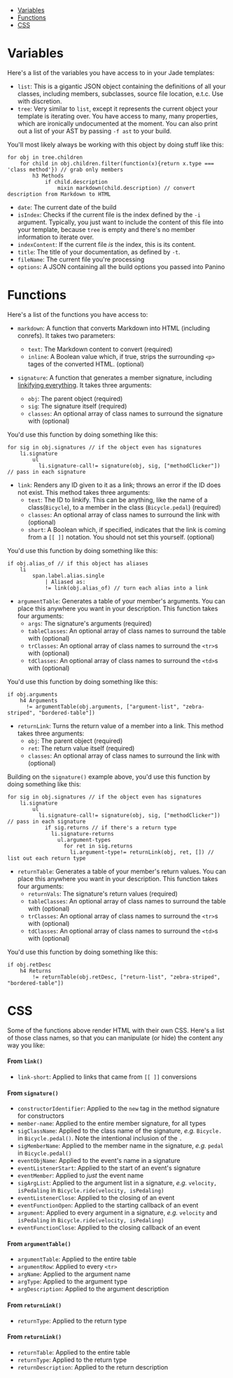 
* [Variables](#variables)
* [Functions](#functions)
* [CSS](#css)

<a name="variables" />

# Variables 

Here's a list of the variables you have access to in your Jade templates:

* `list`: This is a gigantic JSON object containing the definitions of all your classes, including members, subclasses, source file location, e.t.c. Use with discretion.
* `tree`: Very similar to `list`, except it represents the current object your template is iterating over. You have access to many, many properties, which are ironically undocumented at the moment. You can also print out a list of your AST by passing `-f ast` to your build.

You'll most likely always be working with this object by doing stuff like this:

    for obj in tree.children
        for child in obj.children.filter(function(x){return x.type === 'class method'}) // grab only members
            h3 Methods
                if child.description
                    mixin markdown(child.description) // convert description from Markdown to HTML

* `date`: The current date of the build
* `isIndex`: Checks if the current file is the index defined by the `-i` argument. Typically, you just want to include the content of this file into your template, because `tree` is empty and there's no member information to iterate over.
* `indexContent`: If the current file _is_ the index, this is its content.
* `title`: The title of your documentation, as defined by `-t`.
* `fileName`: The current file you're processing
* `options`: A JSON containing all the build options you passed into Panino

<a name="functions" />

# Functions

Here's a list of the functions you have access to:

* `markdown`: A function that converts Markdown into HTML (including conrefs). It takes two parameters:
    * `text`: The Markdown content to convert (required)
    * `inline`: A Boolean value which, if true, strips the surrounding `<p>` tages of the converted HTML. (optional)

* `signature`: A function that generates a member signature, including [linkifying everything](../README.md#linking). It takes three arguments:
    * `obj`: The parent object (required)
    * `sig`: The signature itself (required)
    * `classes`: An optional array of class names to surround the signature with (optional)

You'd use this function by doing something like this:

    for sig in obj.signatures // if the object even has signatures
        li.signature
            ul
              li.signature-call!= signature(obj, sig, ["methodClicker"]) // pass in each signature

* `link`: Renders any ID given to it as a link; throws an error if the ID does not exist. This method takes three arguments:
    * `text`: The ID to linkify. This can be anything, like the name of a class(`Bicycle`), to a member in the class (`Bicycle.pedal`) (required)
    * `classes`: An optional array of class names to surround the link with (optional)
    * `short`: A Boolean which, if specified, indicates that the link is coming from a `[[ ]]` notation. You should not set this yourself. (optional)

You'd use this function by doing something like this:

    if obj.alias_of // if this object has aliases
        li
            span.label.alias.single
                | Aliased as: 
                != link(obj.alias_of) // turn each alias into a link

* `argumentTable`: Generates a table of your member's arguments. You can place this anywhere you want in your description. This function takes four arguments:
    * `args`: The signature's arguments (required)
    * `tableClasses`: An optional array of class names to surround the table with (optional)
    * `trClasses`: An optional array of class names to surround the `<tr>`s with (optional)
    * `tdClasses`: An optional array of class names to surround the `<td>`s with (optional)

You'd use this function by doing something like this:

    if obj.arguments
        h4 Arguments
          != argumentTable(obj.arguments, ["argument-list", "zebra-striped", "bordered-table"])

* `returnLink`: Turns the return value of a member into a link. This method takes three arguments:
    * `obj`: The parent object (required)
    * `ret`: The return value itself (required)
    * `classes`: An optional array of class names to surround the link with (optional)

Building on the `signature()` example above, you'd use this function by doing something like this:

    for sig in obj.signatures // if the object even has signatures
        li.signature
            ul
              li.signature-call!= signature(obj, sig, ["methodClicker"]) // pass in each signature
                if sig.returns // if there's a return type
                  li.signature-returns
                    ul.argument-types
                      for ret in sig.returns
                        li.argument-type!= returnLink(obj, ret, []) // list out each return type

* `returnTable`: Generates a table of your member's return values. You can place this anywhere you want in your description. This function takes four arguments:
    * `returnVals`: The signature's return values (required)
    * `tableClasses`: An optional array of class names to surround the table with (optional)
    * `trClasses`: An optional array of class names to surround the `<tr>`s with (optional)
    * `tdClasses`: An optional array of class names to surround the `<td>`s with (optional)

You'd use this function by doing something like this:

    if obj.retDesc
        h4 Returns
            != returnTable(obj.retDesc, ["return-list", "zebra-striped", "bordered-table"]) 

<a name="css" />

# CSS

Some of the functions above render HTML with their own CSS. Here's a list of those class names, so that you can manipulate (or hide) the content any way you like:

#### From `link()`

* `link-short`: Applied to links that came from `[[ ]]` conversions

#### From `signature()`

* `constructorIdentifier`: Applied to the `new` tag in the method signature for constructors
* `member-name`: Applied to the entire member signature, for all types
* `sigClassName`: Applied to the class name of the signature, _e.g._ `Bicycle.` in `Bicycle.pedal()`. Note the intentional inclusion of the `.`
* `sigMemberName`: Applied to the member name in the signature, _e.g._ `pedal` in `Bicycle.pedal()`
* `eventObjName`: Applied to the event's name in a signature
* `eventListenerStart`: Applied to the start of an event's signature
* `eventMember`: Applied to _just_ the event name
* `sigArgList`: Applied to the argument list in a signature, _e.g._ `velocity, isPedaling` in `Bicycle.ride(velocity, isPedaling)`
* `eventListenerClose`: Applied to the closing of an event
* `eventFunctionOpen`: Applied to the starting callback of an event
* `argument`: Applied to every argument in a signature, _e.g._ `velocity` and `isPedaling` in `Bicycle.ride(velocity, isPedaling)`
* `eventFunctionClose`: Applied to the closing callback of an event

#### From `argumentTable()`

* `argumentTable`: Applied to the entire table
* `argumentRow`: Applied to every `<tr>`
* `argName`: Applied to the argument name
* `argType`: Applied to the argument type
* `argDescription`: Applied to the argument description

#### From `returnLink()`

* `returnType`: Applied to the return type

#### From `returnLink()`

* `returnTable`: Applied to the entire table
* `returnType`: Applied to the return type
* `returnDescription`: Applied to the return description